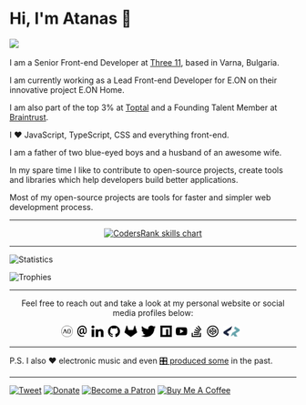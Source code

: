 # Hi, I'm Atanas 👋

![](https://komarev.com/ghpvc?username=scriptex&color=blueviolet)

I am a Senior Front-end Developer at [Three 11](https://github.com/three11), based in Varna, Bulgaria.

I am currently working as a Lead Front-end Developer for E.ON on their innovative project E.ON Home.

I am also part of the top 3% at [Toptal](https://www.toptal.com/resume/atanas-atanasov) and a Founding Talent Member at [Braintrust](https://app.usebraintrust.com/talent/782/).

I ❤️ JavaScript, TypeScript, CSS and everything front-end. 

I am a father of two blue-eyed boys and a husband of an awesome wife.

In my spare time I like to contribute to open-source projects, create tools and libraries which help developers build better applications.

Most of my open-source projects are tools for faster and simpler web development process.

---

<p align="center">
  <a href="https://profile.codersrank.io/user/scriptex" target="_blank">
    <img src="https://cr-skills-chart-widget.azurewebsites.net/api/api?username=scriptex&width=600" alt="CodersRank skills chart" />
  </a>
</p>

---

![Statistics](https://github-readme-stats.vercel.app/api?username=scriptex&show_icons=true&count_private=true)

![Trophies](https://github-profile-trophy.vercel.app/?username=scriptex)

---

<p align="center">Feel free to reach out and take a look at my personal website or social media profiles below:</p>

<div align="center">
    <a href="https://atanas.info"><img src="https://raw.githubusercontent.com/scriptex/socials/master/assets/logo.svg" height="20" alt=""></a>&nbsp;
    <a href="mailto:hi@atanas.info"><img src="https://raw.githubusercontent.com/scriptex/socials/master/assets/email.svg" height="20" alt=""></a>&nbsp;
    <a href="https://www.linkedin.com/in/scriptex/"><img src="https://raw.githubusercontent.com/scriptex/socials/master/assets/linkedin.svg" height="20" alt=""></a>&nbsp;
    <a href="https://github.com/scriptex"><img src="https://raw.githubusercontent.com/scriptex/socials/master/assets/github.svg" height="20" alt=""></a>&nbsp;
    <a href="https://gitlab.com/scriptex"><img src="https://raw.githubusercontent.com/scriptex/socials/master/assets/gitlab.svg" height="20" alt=""></a>&nbsp;
    <a href="https://twitter.com/scriptexbg"><img src="https://raw.githubusercontent.com/scriptex/socials/master/assets/twitter.svg" height="20" alt=""></a>&nbsp;
    <a href="https://www.npmjs.com/~scriptex"><img src="https://raw.githubusercontent.com/scriptex/socials/master/assets/npm.svg" height="20" alt=""></a>&nbsp;
    <a href="https://www.youtube.com/user/scriptex"><img src="https://raw.githubusercontent.com/scriptex/socials/master/assets/youtube.svg" height="20" alt=""></a>&nbsp;
    <a href="https://stackoverflow.com/users/4140082/atanas-atanasov"><img src="https://raw.githubusercontent.com/scriptex/socials/master/assets/stackoverflow.svg" height="20" alt=""></a>&nbsp;
    <a href="https://codepen.io/scriptex/"><img src="https://raw.githubusercontent.com/scriptex/socials/master/assets/codepen.svg" width="20" alt=""></a>&nbsp;
    <a href="https://profile.codersrank.io/user/scriptex"><img src="https://raw.githubusercontent.com/scriptex/socials/master/assets/codersrank.svg" height="20" alt=""></a>&nbsp;
    <a href="https://sourcerer.io/scriptex" title="See my profile on Sourcerer"><img src="https://sourcerer.io/icons/logo-sharing.svg" alt="" height="20"></a>
</div>

---

P.S. I also ❤️ electronic music and even [🎛️ produced some](https://atanas.info/music) in the past.

---

[![Tweet](https://img.shields.io/badge/Tweet-Share_my_profile-blue.svg?style=flat-square&logo=twitter&color=38A1F3)](https://twitter.com/intent/tweet?text=Checkout%20this%20awesome%20developer%20profile%3A&url=https%3A%2F%2Fgithub.com%2Fscriptex&via=scriptexbg&hashtags=software%2Cgithub%2Ccode%2Cawesome)
[![Donate](https://img.shields.io/badge/Donate-Support_me_on_PayPal-blue.svg?style=flat-square&logo=paypal&color=222d65)](https://www.paypal.me/scriptex)
[![Become a Patron](https://img.shields.io/badge/Become_Patron-Support_me_on_Patreon-blue.svg?style=flat-square&logo=patreon&color=e64413)](https://www.patreon.com/atanas)
[![Buy Me A Coffee](https://img.shields.io/badge/Donate-Buy%20me%20a%20coffee-yellow.svg?logo=ko-fi)](https://ko-fi.com/scriptex)
